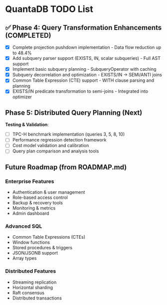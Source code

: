 # QuantaDB TODO List

## ✅ Phase 4: Query Transformation Enhancements (COMPLETED)
- [x] Complete projection pushdown implementation - Data flow reduction up to 48.4%
- [x] Add subquery parser support (EXISTS, IN, scalar subqueries) - Full AST support
- [x] Implement basic subquery planning - SubqueryOperator with caching
- [x] Subquery decorrelation and optimization - EXISTS/IN → SEMI/ANTI joins
- [x] Common Table Expression (CTE) support - WITH clause parsing and planning
- [x] EXISTS/IN predicate transformation to semi-joins - Integrated into optimizer

## Phase 5: Distributed Query Planning (Next)

**Testing & Validation**:
- [ ] TPC-H benchmark implementation (queries 3, 5, 8, 10)
- [ ] Performance regression detection framework
- [ ] Cost model validation and calibration
- [ ] Query plan comparison and analysis tools

## Future Roadmap (from ROADMAP.md)

### Enterprise Features
- Authentication & user management
- Role-based access control
- Backup & recovery tools
- Monitoring & metrics
- Admin dashboard

### Advanced SQL
- Common Table Expressions (CTEs)
- Window functions
- Stored procedures & triggers
- JSON/JSONB support
- Array types

### Distributed Features
- Streaming replication
- Horizontal sharding
- Raft consensus
- Distributed transactions

